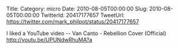 Title: 
Category: micro
Date: 2010-08-05T00:00:00
Slug: 2010-08-05T00:00:00
TwitterId: 20417177657
TweetUrl: https://twitter.com/mark_philpot/status/20417177657

I liked a YouTube video -- Van Canto - Rebellion Cover (Official) http://youtu.be/UPUNdwRhuMA?a